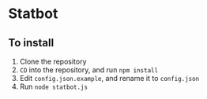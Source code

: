 # Statbot
## To install
1. Clone the repository
2. `CD` into the repository, and run `npm install`
3. Edit `config.json.example`, and rename it to `config.json`
4. Run `node statbot.js`
